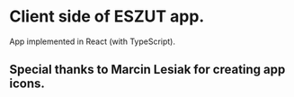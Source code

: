 # Client side of ESZUT app.

App implemented in React (with TypeScript).

## Special thanks to Marcin Lesiak for creating app icons.
